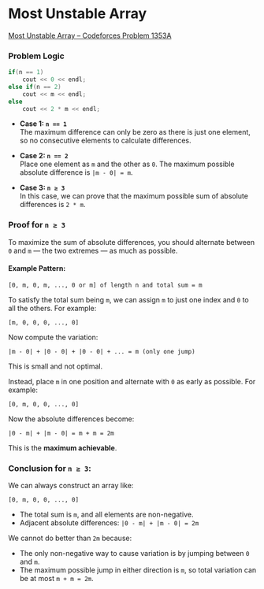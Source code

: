 # Most Unstable Array

[Most Unstable Array – Codeforces Problem 1353A](https://codeforces.com/problemset/problem/1353/A)

### Problem Logic

```cpp
if(n == 1)
    cout << 0 << endl;
else if(n == 2)
    cout << m << endl;
else
    cout << 2 * m << endl;
```

- **Case 1: `n == 1`**  
  The maximum difference can only be zero as there is just one element, so no consecutive elements to calculate differences.

- **Case 2: `n == 2`**  
  Place one element as `m` and the other as `0`. The maximum possible absolute difference is `|m - 0| = m`.

- **Case 3: `n ≥ 3`**  
  In this case, we can prove that the maximum possible sum of absolute differences is `2 * m`.

### Proof for `n ≥ 3`

To maximize the sum of absolute differences, you should alternate between `0` and `m` — the two extremes — as much as possible.

#### Example Pattern:

```
[0, m, 0, m, ..., 0 or m] of length n and total sum = m
```

To satisfy the total sum being `m`, we can assign `m` to just one index and `0` to all the others. For example:

```
[m, 0, 0, 0, ..., 0]
```

Now compute the variation:

```
|m - 0| + |0 - 0| + |0 - 0| + ... = m (only one jump)
```

This is small and not optimal.

Instead, place `m` in one position and alternate with `0` as early as possible. For example:

```
[0, m, 0, 0, ..., 0]
```

Now the absolute differences become:

```
|0 - m| + |m - 0| = m + m = 2m
```

This is the **maximum achievable**.

### Conclusion for `n ≥ 3`:

We can always construct an array like:

```
[0, m, 0, 0, ..., 0]
```

- The total sum is `m`, and all elements are non-negative.
- Adjacent absolute differences: `|0 - m| + |m - 0| = 2m`

We cannot do better than `2m` because:

- The only non-negative way to cause variation is by jumping between `0` and `m`.
- The maximum possible jump in either direction is `m`, so total variation can be at most `m + m = 2m`.